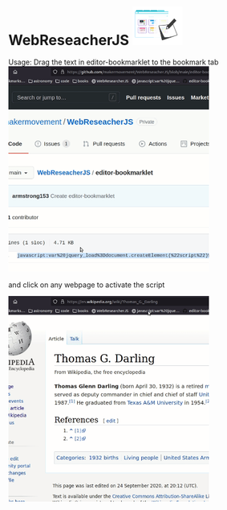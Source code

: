 # WebReseacherJS <img width=100px src="logo.png">

Usage: Drag the text in editor-bookmarklet to the bookmark tab 
<img width=400px src="bookmarklet.gif">


and click on any webpage to activate the script

<img width=400px src="demo.gif">
